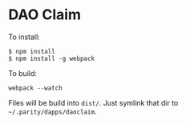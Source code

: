 # DAO Claim

To install:

```
$ npm install
$ npm install -g webpack
```

To build:

```
webpack --watch
```

Files will be build into `dist/`. Just symlink that dir to `~/.parity/dapps/daoclaim`.

